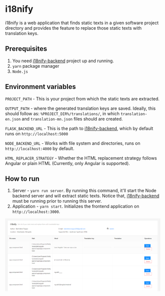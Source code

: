# i18nify

i18nify is a web application that finds static texts in a given software project directory and provides the feature to replace those static texts with translation keys.

## Prerequisites

1. You need [i18nify-backend](https://github.com/batrdn/i18nify-backend) project up and running.
2. `yarn` package manager
3. `Node.js`

## Environment variables

`PROJECT_PATH` - This is your project from which the static texts are extracted.

`OUTPUT_PATH` - where the generated translation keys are saved. Ideally, this should follow as: `%PROJECT_DIR%/translations/`, in which `translation-en.json` and `translation-mn.json` files should are created.

`FLASK_BACKEND_URL` - This is the path to [i18nify-backend](https://github.com/batrdn/i18nify-backend), which by default runs on `http://localhost:5000`

`NODE_BACKEND_URL` - Works with file system and directories, runs on `http://localhost:4000` by default.

`HTML_REPLACER_STRATEGY` - Whether the HTML replacement strategy follows Angular or plain HTML (Currently, only Angular is supported).

## How to run

1. Server - `yarn run server`. By running this command, it'll start the Node backend server and will extract static texts. Notice that, [i18nify-backend](https://github.com/batrdn/i18nify-backend) must be running prior to running this server.
2. Application - `yarn start`. Initializes the frontend application on `http://localhost:3000`.

<p align="center">
  <img src="./i18nify-web.png" alt="I18nify working example"/>
</p>
